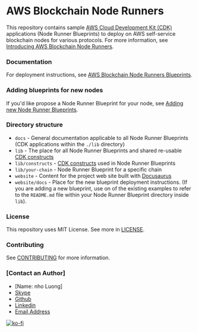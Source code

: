 # AWS Blockchain Node Runners

This repository contains sample [AWS Cloud Development Kit (CDK)](https://aws.amazon.com/cdk/) applications (Node Runner Blueprints) to deploy on AWS self-service blockchain nodes for various protocols. For more information, see [Introducing AWS Blockchain Node Runners](https://aws-samples.github.io/aws-blockchain-node-runners/docs/intro).

### Documentation
For deployment instructions, see [AWS Blockchain Node Runners Blueprints](https://aws-samples.github.io/aws-blockchain-node-runners/docs/Blueprints/intro).

### Adding blueprints for new nodes

If you'd like propose a Node Runner Blueprint for your node, see [Adding new Node Runner Blueprints](./docs/adding-new-nodes.md).

### Directory structure

- `docs` - General documentation applicable to all Node Runner Blueprints (CDK applications within the `./lib` directory)
- `lib` - The place for all Node Runner Blueprints and shared re-usable [CDK constructs](https://docs.aws.amazon.com/cdk/v2/guide/constructs.html)
- `lib/constructs` - [CDK constructs](https://docs.aws.amazon.com/cdk/v2/guide/constructs.html) used in Node Runner Blueprints
- `lib/your-chain` - Node Runner Blueprint for a specific chain
- `website` - Content for the project web site built with [Docusaurus](https://docusaurus.io/)
- `website/docs` - Place for the new blueprint deployment instructions. (If you are adding a new blueprint, use on of the existing examples to refer to the `README.md` file within your Node Runner Blueprint directory inside `lib`).

### License
This repository uses MIT License. See more in [LICENSE](./LICENSE).

### Contributing
See [CONTRIBUTING](./CONTRIBUTING.md) for more information.

### [Contact an Author]
* [Name: nho Luong]
* [Skype](luongutnho_skype)
* [Github](https://github.com/nholuongut/)
* [Linkedin](https://www.linkedin.com/in/nholuong/)
* [Email Address](luongutnho@hotmail.com) 

[![ko-fi](https://ko-fi.com/img/githubbutton_sm.svg)](https://ko-fi.com/nholuong)
